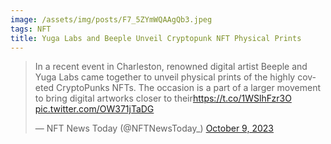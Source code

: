 ```yaml
---
image: /assets/img/posts/F7_5ZYmWQAAgQb3.jpeg
tags: NFT
title: Yuga Labs and Beeple Unveil Cryptopunk NFT Physical Prints
---
```


<blockquote class="twitter-tweet"><p lang="en" dir="ltr">In a recent event in Charleston, renowned digital artist Beeple and Yuga Labs came together to unveil physical prints of the highly coveted CryptoPunks NFTs. The occasion is a part of a larger movement to bring digital artworks closer to their<a href="https://t.co/1WSlhFzr3O">https://t.co/1WSlhFzr3O</a> <a href="https://t.co/OW371jTaDG">pic.twitter.com/OW371jTaDG</a></p>&mdash; NFT News Today (@NFTNewsToday_) <a href="https://twitter.com/NFTNewsToday_/status/1711360599941058948?ref_src=twsrc%5Etfw">October 9, 2023</a></blockquote> <script async src="https://platform.twitter.com/widgets.js" charset="utf-8"></script>
